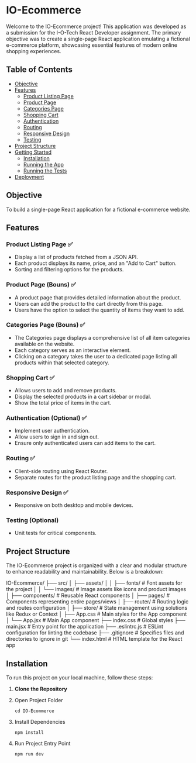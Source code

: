 # IO-Ecommerce 

Welcome to the IO-Ecommerce project! This application was developed as a submission for the I-O-Tech React Developer assignment. The primary objective was to create a single-page React application emulating a fictional e-commerce platform, showcasing essential features of modern online shopping experiences.


## Table of Contents

- [Objective](#objective)
- [Features](#features)
  - [Product Listing Page](#product-listing-page)
  - [Product Page](#product-page)
  - [Categories Page](#categories-page)
  - [Shopping Cart](#shopping-cart)
  - [Authentication](#authentication-optional)
  - [Routing](#routing)
  - [Responsive Design](#responsive-design)
  - [Testing](#testing-optional)
- [Project Structure](#project-structure)
- [Getting Started](#getting-started)
  - [Installation](#installation)
  - [Running the App](#running-the-app)
  - [Running the Tests](#running-the-tests)
- [Deployment](#deployment)

## Objective

To build a single-page React application for a fictional e-commerce website.

## Features

### Product Listing Page ✅

- Display a list of products fetched from a JSON API.
- Each product displays its name, price, and an "Add to Cart" button.
- Sorting and filtering options for the products.

### Product Page (Bouns) ✅
- A product page that provides detailed information about the product.
- Users can add the product to the cart directly from this page.
- Users have the option to select the quantity of items they want to add.

### Categories Page (Bouns) ✅
- The Categories page displays a comprehensive list of all item categories available on the website.
- Each category serves as an interactive element.
- Clicking on a category takes the user to a dedicated page listing all products within that selected category.

### Shopping Cart ✅

- Allows users to add and remove products.
- Display the selected products in a cart sidebar or modal.
- Show the total price of items in the cart.

### Authentication (Optional) ✅

- Implement user authentication.
- Allow users to sign in and sign out.
- Ensure only authenticated users can add items to the cart.

### Routing ✅

- Client-side routing using React Router.
- Separate routes for the product listing page and the shopping cart.

### Responsive Design ✅

- Responsive on both desktop and mobile devices.

### Testing (Optional)

- Unit tests for critical components.

## Project Structure

The IO-Ecommerce project is organized with a clear and modular structure to enhance readability and maintainability. Below is a breakdown:

IO-Ecommerce/
├── src/
│ ├── assets/
│ │ ├── fonts/ # Font assets for the project
│ │ └── images/ # Image assets like icons and product images
│ ├── components/ # Reusable React components
│ ├── pages/ # Components representing entire pages/views
│ ├── router/ # Routing logic and routes configuration
│ ├── store/ # State management using solutions like Redux or Context
│ ├── App.css # Main styles for the App component
│ └── App.jsx # Main App component
├── index.css # Global styles
├── main.jsx # Entry point for the application
├── .eslintrc.js # ESLint configuration for linting the codebase
├── .gitignore # Specifies files and directories to ignore in git
└── index.html # HTML template for the React app

## Installation
To run this project on your local machine, follow these steps:

1. **Clone the Repository**

2. Open Project Folder
   ```
   cd IO-Ecommerce
   ```
3. Install Dependencies
   ```
   npm install
   ```
4. Run Project Entry Point

   ```
   npm run dev
   ```
